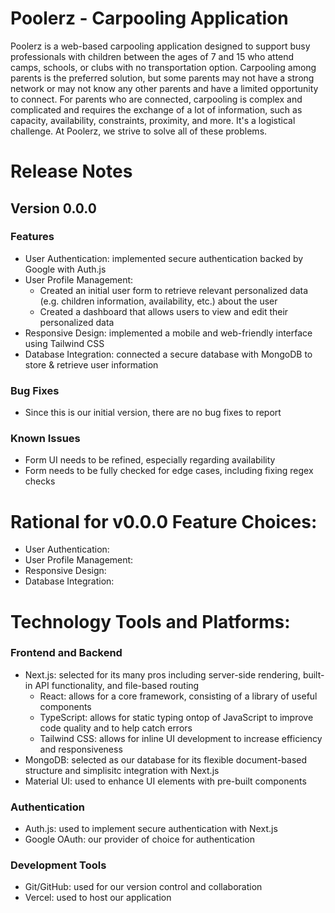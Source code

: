 # Poolerz - Carpooling Application
Poolerz is a web-based carpooling application designed to support busy professionals with children between the ages of 7 and 15 who attend camps, schools, or clubs with no transportation option. Carpooling among parents is the preferred solution, but some parents may not have a strong network or may not know any other parents and have a limited opportunity to connect. For parents who are connected, carpooling is complex and complicated and requires the exchange of a lot of information, such as capacity, availability, constraints, proximity, and more. It's a logistical challenge. At Poolerz, we strive to solve all of these problems.

# Release Notes

## Version 0.0.0

### Features
- User Authentication: implemented secure authentication backed by Google with Auth.js
- User Profile Management:
  - Created an initial user form to retrieve relevant personalized data (e.g. children information, availability, etc.) about the user
  - Created a dashboard that allows users to view and edit their personalized data
- Responsive Design: implemented a mobile and web-friendly interface using Tailwind CSS
- Database Integration: connected a secure database with MongoDB to store & retrieve user information

### Bug Fixes
- Since this is our initial version, there are no bug fixes to report

### Known Issues
- Form UI needs to be refined, especially regarding availability
- Form needs to be fully checked for edge cases, including fixing regex checks

# Rational for v0.0.0 Feature Choices:
- User Authentication: 
- User Profile Management:
- Responsive Design:
- Database Integration:

# Technology Tools and Platforms:

### Frontend and Backend
- Next.js: selected for its many pros including server-side rendering, built-in API functionality, and file-based routing
  - React: allows for a core framework, consisting of a library of useful components 
  - TypeScript: allows for static typing ontop of JavaScript to improve code quality and to help catch errors
  - Tailwind CSS: allows for inline UI development to increase efficiency and responsiveness
- MongoDB: selected as our database for its flexible document-based structure and simplisitc integration with Next.js
- Material UI: used to enhance UI elements with pre-built components

### Authentication
-  Auth.js: used to implement secure authentication with Next.js
  - Google OAuth: our provider of choice for authentication

### Development Tools
- Git/GitHub: used for our version control and collaboration
- Vercel: used to host our application
